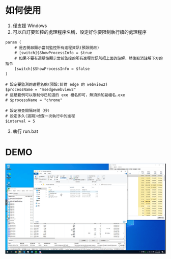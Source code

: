 # 如何使用
1. 僅支援 Windows
2. 可以自訂要監控的處理程序名稱，設定好你要限制執行續的處理程序
```
param (
    # 是否開啟顯示當前監控所有進程資訊(預設開啟)
    # [switch]$ShowProcessInfo = $true
    # 如果不要有週期性顯示當前監控的所有進程資訊則把上面的註解，然後取消註解下方的指令
    [switch]$ShowProcessInfo = $false
)

# 設定要監測的進程名稱(預設:針對 edge 的 webview2)
$processName = "msedgewebview2"
# 這是範例可以限制你已知道的 exe 檔名即可，無須添加副檔名.exe
# $processName = "chrome"

# 設定檢查間隔時間（秒）
# 設定多久(週期)檢查一次執行中的進程
$interval = 5
```
3. 執行 run.bat


# DEMO
![demo](./demo.gif)